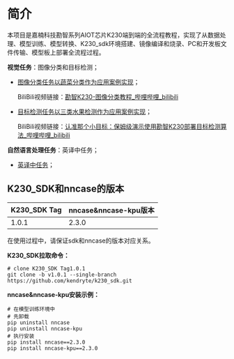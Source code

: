 # 简介

本项目是嘉楠科技勘智系列AIOT芯片K230端到端的全流程教程，实现了从数据处理、模型训练、模型转换、K230_sdk环境搭建、镜像编译和烧录、PC和开发板文件传输、模型板上部署全流程过程。

**视觉任务**：图像分类和目标检测；

- [图像分类任务以蔬菜分类作为应用案例实现](https://github.com/kendryte/K230_training_scripts/tree/main/end2end_cls_doc)；

  BiliBili视频链接：[勘智K230-图像分类教程_哔哩哔哩_bilibili](https://www.bilibili.com/video/BV1KG411R79A/?vd_source=f06c64cf853ec01c8ee44cf119abc7f0)

- [目标检测任务以三类水果检测作为应用案例实现](https://github.com/kendryte/K230_training_scripts/tree/main/end2end_det_doc)；

  BiliBili视频链接：[认准那个小目标：保姆级演示使用勘智K230部署目标检测算法_哔哩哔哩_bilibili](https://www.bilibili.com/video/BV18u41137sN/?vd_source=f06c64cf853ec01c8ee44cf119abc7f0)

**自然语言处理任务**：英译中任务；

- [英译中任务](https://github.com/kendryte/K230_training_scripts/tree/main/end2end_translate_doc)；

## K230_SDK和nncase的版本

| K230_SDK Tag | nncase&nncase-kpu版本 |
| ------------ | --------------------- |
| 1.0.1        | 2.3.0                 |

在使用过程中，请保证sdk和nncase的版本对应关系。

**K230_SDK拉取命令：**

```
# clone K230_SDK Tag1.0.1
git clone -b v1.0.1 --single-branch  https://github.com/kendryte/k230_sdk.git
```

**nncase&nncase-kpu安装示例：**

```
# 在模型训练环境中
# 先卸载
pip uninstall nncase
pip uninstall nncase-kpu
# 执行安装
pip install nncase==2.3.0
pip install nncase-kpu==2.3.0
```


